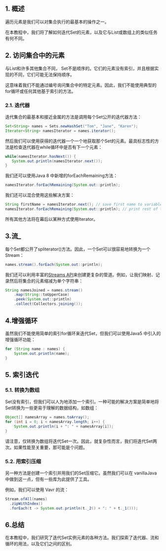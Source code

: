 ## 1. 概述

遍历元素是我们可以对集合执行的最基本的操作之一。

在本教程中，我们将了解如何迭代Set的元素，以及它与List或数组上的类似任务有何不同。

## 2. 访问集合中的元素

与List和许多其他集合不同， Set不是顺序的。它们的元素没有索引，并且根据实现的不同，它们可能无法保持顺序。

这意味着我们不能通过编号询问集合中的特定元素。因此，我们不能使用典型的 for循环或任何其他基于索引的方法。

### 2.1. 迭代器

迭代集合的最基本和接近金属的方法是调用每个Set公开的迭代器方法：

```java
Set<String> names = Sets.newHashSet("Tom", "Jane", "Karen");
Iterator<String> namesIterator = names.iterator();
```

然后我们可以使用获得的迭代器一个一个地获取那个Set的元素。最具标志性的方法是检查迭代器在while循环中是否有下一个元素：

```java
while(namesIterator.hasNext()) {
   System.out.println(namesIterator.next());
}
```

我们还可以使用Java 8 中新增的forEachRemaining方法：

```java
namesIterator.forEachRemaining(System.out::println);
```

我们还可以混合使用这些解决方案：

```java
String firstName = namesIterator.next(); // save first name to variable
namesIterator.forEachRemaining(System.out::println); // print rest of the names

```

所有其他方法将在幕后以某种方式使用Iterator。

## 3.流_

每个Set都公开了spliterator()方法。因此，一个Set可以很容易地转换为一个Stream： 

```java
names.stream().forEach(System.out::println);
```

我们还可以利用丰富的[Streams API](https://www.baeldung.com/java-8-streams)来创建更复杂的管道。例如，让我们映射、记录然后将集合的元素缩减为单个字符串：

```java
String namesJoined = names.stream()
    .map(String::toUpperCase)
    .peek(System.out::println)
    .collect(Collectors.joining());
```

## 4.增强循环

虽然我们不能使用简单的索引for循环来迭代Set，但我们可以使用Java5 中引入的增强循环功能：

```java
for (String name : names) {
    System.out.println(name);
}
```

## 5. 索引迭代

### 5.1. 转换为数组

Set没有索引，但我们可以人为地添加一个索引。一种可能的解决方案是简单地将Set转换为一些更易于理解的数据结构，如数组：

```java
Object[] namesArray = names.toArray();
for (int i = 0; i < namesArray.length; i++) {
    System.out.println(i + ": " + namesArray[i]);
}
```

请注意，仅转换为数组将迭代Set一次。因此，就复杂性而言，我们将迭代Set两次。如果性能至关重要，那可能是个问题。

### 5.2. 用索引压缩

另一种方法是创建一个索引并用我们的Set压缩它。虽然我们可以在 vanillaJava中做到这一点，但有一些库为此提供了工具。

例如，我们可以使用 Vavr 的流：

```java
Stream.ofAll(names)
  .zipWithIndex()
  .forEach(t -> System.out.println(t._2() + ": " + t._1()));
```

## 6.总结

在本教程中，我们研究了迭代Set实例元素的各种方法。我们探索了迭代器、流和循环的用法，以及它们之间的区别。